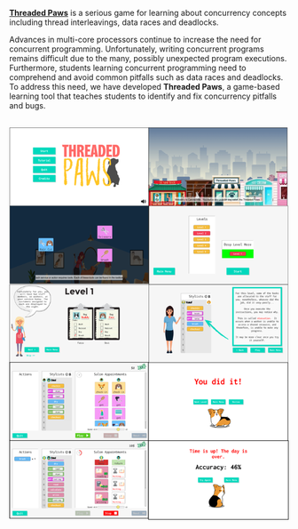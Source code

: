 **[Threaded Paws](http://www.sqrlab.ca/threaded-paws/)** is a serious game for learning about concurrency concepts including thread interleavings, data races and deadlocks.<br>

Advances in multi-core processors continue to increase the need for concurrent programming. Unfortunately, writing concurrent programs remains difficult due to the many, possibly unexpected program executions. Furthermore, students learning concurrent programming need to comprehend and avoid common pitfalls such as data races and deadlocks. To address this need, we have developed **Threaded Paws**, a game-based learning tool that teaches students to identify and fix concurrency pitfalls and bugs.<br><br>

![](readme_media/displayImage.png)